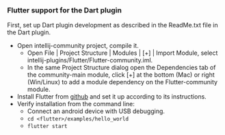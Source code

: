 ### Flutter support for the Dart plugin ###

First, set up Dart plugin development as described in the
ReadMe.txt file in the Dart plugin.
* Open intellij-community project, compile it.
  - Open File | Project Structure | Modules | [+] | Import Module,
  select intellij-plugins/Flutter/Flutter-community.iml.
  - In the same Project Structure dialog open the Dependencies tab
  of the community-main module, click [+] at the bottom (Mac) or
  right (Win/Linux) to add a module dependency on the Flutter-community module.
* Install Flutter from [github](https://github.com/flutter/flutter)
and set it up according to its instructions.
* Verify installation from the command line:
  - Connect an android device with USB debugging.
  - `cd <flutter>/examples/hello_world`
  - `flutter start`
